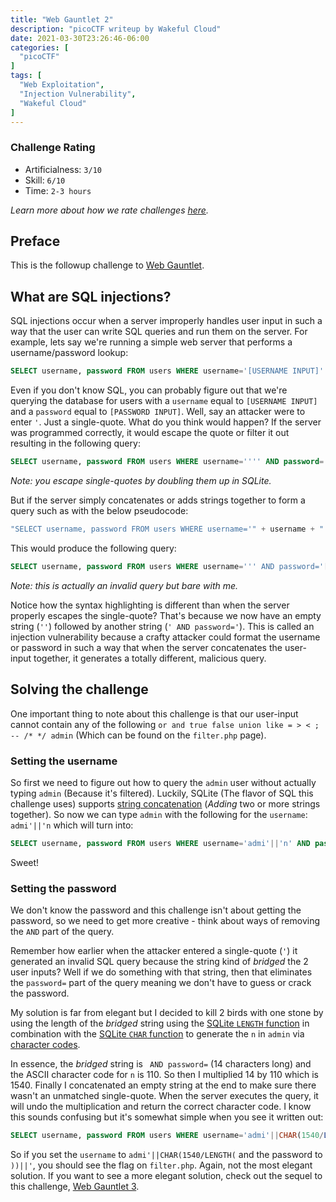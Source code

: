 ```yaml
---
title: "Web Gauntlet 2"
description: "picoCTF writeup by Wakeful Cloud"
date: 2021-03-30T23:26:46-06:00
categories: [
  "picoCTF"
]
tags: [
  "Web Exploitation",
  "Injection Vulnerability",
  "Wakeful Cloud"
]
---
```


### Challenge Rating
* Artificialness: `3/10`
* Skill: `6/10`
* Time: `2-3 hours`

*Learn more about how we rate challenges [here](/post/rating).*

## Preface
This is the followup challenge to [Web Gauntlet](https://play.picoctf.org/practice/challenge/88).

## What are SQL injections?
SQL injections occur when a server improperly handles user input in such a
way that the user can write SQL queries and run them on the server. For example,
lets say we're running a simple web server that performs a username/password
lookup:
```sql
SELECT username, password FROM users WHERE username='[USERNAME INPUT]' AND password='[PASSWORD INPUT]';
```
Even if you don't know SQL, you can probably figure out that we're querying the
database for users with a `username` equal to `[USERNAME INPUT]` and a `password`
equal to `[PASSWORD INPUT]`. Well, say an attacker were to enter `'`. Just a 
single-quote. What do you think would happen? If the server was programmed
correctly, it would escape the quote or filter it out resulting in the following
query:
```sql
SELECT username, password FROM users WHERE username='''' AND password='[PASSWORD INPUT]';
```
*Note: you escape single-quotes by doubling them up in SQLite.*

But if the server simply concatenates or adds strings together to form a query
such as with the below pseudocode:
```javascript
"SELECT username, password FROM users WHERE username='" + username + "' AND password='" + password + "';"
```
This would produce the following query:
```sql
SELECT username, password FROM users WHERE username=''' AND password='[PASSWORD INPUT]';
```
*Note: this is actually an invalid query but bare with me.*

Notice how the syntax highlighting is different than when the server properly
escapes the single-quote? That's because we now have an empty string (`''`) 
followed by another string (`' AND password='`). This is called an injection
vulnerability because a crafty attacker could format the username or password
in such a way that when the server concatenates the user-input together, it 
generates a totally different, malicious query.

## Solving the challenge
One important thing to note about this challenge is that our user-input cannot 
contain any of the following `or and true false union like = > < ; -- /* */ admin`
(Which can be found on the `filter.php` page).

### Setting the username
So first we need to figure out how to query the `admin` user without actually 
typing `admin` (Because it's filtered). Luckily, SQLite (The flavor of SQL this
challenge uses) supports [string concatenation](https://www.techonthenet.com/sqlite/functions/concatenate.php)
(*Adding* two or more strings together). So now we can type `admin` with the 
following for the `username`: `admi'||'n` which will turn into:
```sql
SELECT username, password FROM users WHERE username='admi'||'n' AND password='[PASSWORD INPUT]';
```
Sweet!

### Setting the password
We don't know the password and this challenge isn't about getting the password,
so we need to get more creative - think about ways of removing the `AND` part
of the query.

Remember how earlier when the attacker entered a single-quote (`'`) it
generated an invalid SQL query because the string kind of *bridged* the 2 user
inputs? Well if we do something with that string, then that eliminates the
`password=` part of the query meaning we don't have to guess or crack the
password.

My solution is far from elegant but I decided to kill 2 birds with one stone by using the length of the *bridged* string using the [SQLite `LENGTH` function](https://www.w3resource.com/sqlite/core-functions-length.php)
in combination with the [SQLite `CHAR` function](https://www.w3resource.com/sqlite/core-functions-char.php)
to generate the `n` in `admin` via [character codes](https://en.wikipedia.org/wiki/ASCII).

In essence, the *bridged* string is ` AND password=` (14 characters long) and
the ASCII character code for `n` is 110. So then I multiplied 14 by 110 which
is 1540. Finally I concatenated an empty string at the end to make sure there
wasn't an unmatched single-quote. When the server executes the query, it will
undo the multiplication and return the correct character code. I know this
sounds confusing but it's somewhat simple when you see it written out:
```sql
SELECT username, password FROM users WHERE username='admi'||CHAR(1540/LENGTH(' AND password='))||'';
```
So if you set the `username` to `admi'||CHAR(1540/LENGTH(` and the password to
`))||'`, you should see the flag on `filter.php`. Again, not the most elegant
solution. If you want to see a more elegant solution, check out the sequel to
this challenge, [Web Gauntlet 3](/post/web-gauntlet-3).